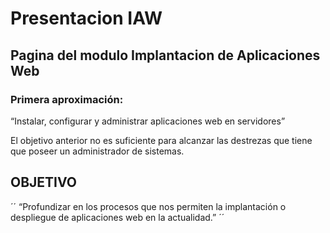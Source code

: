 # Presentacion IAW
## Pagina del modulo Implantacion de Aplicaciones Web

### Primera aproximación:

“Instalar, configurar y administrar aplicaciones web en servidores”

El objetivo anterior no es suficiente para alcanzar las destrezas que tiene que poseer un administrador de sistemas.

## OBJETIVO
´´
“Profundizar en los procesos que nos permiten la implantación o despliegue de aplicaciones web en la actualidad.”
´´
